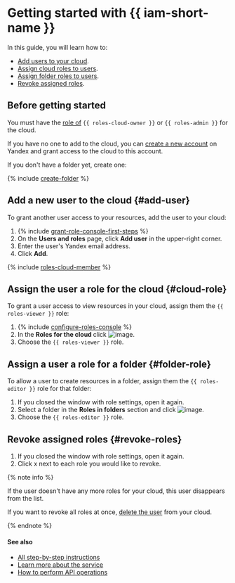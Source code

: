 # Getting started with {{ iam-short-name }}

In this guide, you will learn how to:

* [Add users to your cloud](#add-user).
* [Assign cloud roles to users](#cloud-role).
* [Assign folder roles to users](#folder-role).
* [Revoke assigned roles](#revoke-roles).

## Before getting started

You must have the [role of](concepts/access-control/roles.md) `{{ roles-cloud-owner }}` or `{{ roles-admin }}` for the cloud.

If you have no one to add to the cloud, you can [create a new account](https://passport.yandex.com/registration) on Yandex and grant access to the cloud to this account.

If you don't have a folder yet, create one:

{% include [create-folder](../_includes/create-folder.md) %}

## Add a new user to the cloud {#add-user}

To grant another user access to your resources, add the user to your cloud:

1. {% include [grant-role-console-first-steps](../_includes/iam/grant-role-console-first-steps.md) %}
1. On the **Users and roles** page, click **Add user** in the upper-right corner.
1. Enter the user's Yandex email address.
1. Click **Add**.

{% include [roles-cloud-member](../_includes/roles-cloud-member.md) %}

## Assign the user a role for the cloud {#cloud-role}

To grant a user access to view resources in your cloud, assign them the `{{ roles-viewer }}` role:

1. {% include [configure-roles-console](../_includes/iam/configure-roles-console.md) %}
1. In the **Roles for the cloud <cloud name>** click ![image](../_assets/plus-sign.svg).
1. Choose the `{{ roles-viewer }}` role.

## Assign a user a role for a folder {#folder-role}

To allow a user to create resources in a folder, assign them the `{{ roles-editor }}` role for that folder:

1. If you closed the window with role settings, open it again.
1. Select a folder in the **Roles in folders** section and click ![image](../_assets/plus-sign.svg).
1. Choose the `{{ roles-editor }}` role.

## Revoke assigned roles {#revoke-roles}

1. If you closed the window with role settings, open it again.
1. Click x next to each role you would like to revoke.

{% note info %}

If the user doesn't have any more roles for your cloud, this user disappears from the list.

If you want to revoke all roles at once, [delete the user](operations/users/delete.md) from your cloud.

{% endnote %}

#### See also

* [All step-by-step instructions](operations/index.md)
* [Learn more about the service](concepts/index.md)
* [How to perform API operations](api-ref/authentication.md)

